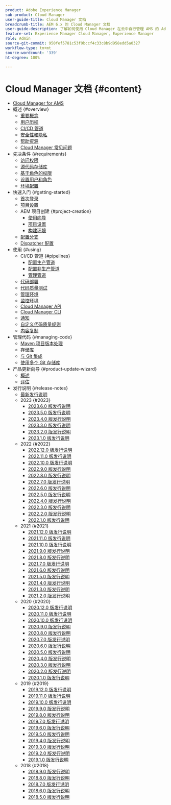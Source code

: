 ```yaml
---
product: Adobe Experience Manager
sub-product: Cloud Manager
user-guide-title: Cloud Manager 文档
breadcrumb-title: AEM 6.x 的 Cloud Manager 文档
user-guide-description: 了解如何使用 Cloud Manager 在云中自行管理 AMS 的 Adobe Experience Manager。
feature-set: Experience Manager Cloud Manager, Experience Manager
role: Admin
source-git-commit: 950fef5781c53f9bccf4c33c8b9d958edd5a0327
workflow-type: tm+mt
source-wordcount: '339'
ht-degree: 100%

---
```



# Cloud Manager 文档 {#content}

+ [Cloud Manager for AMS](/help/introduction.md)
+ 概述 {#overview}
   + [重要概念](/help/overview/key-concepts.md)
   + [用户历程](/help/overview/user-journey.md)
   + [CI/CD 管道](/help/overview/ci-cd-pipelines.md)
   + [安全性和隐私](/help/overview/security-and-privacy.md)
   + [帮助资源](/help/overview/help-resources.md)
   + [Cloud Manager 常见问题](/help/overview/faqs.md)
+ 先决条件 {#requirements}
   + [访问权限](/help/requirements/access-rights.md)
   + [源代码存储库](/help/requirements/source-code-repository.md)
   + [基于角色的权限](/help/requirements/role-based-permissions.md)
   + [设置用户和角色](/help/requirements/users-and-roles.md)
   + [环境配置](/help/requirements/environment-provisioning.md)
+ 快速入门 {#getting-started}
   + [首次登录](/help/getting-started/first-time-login.md)
   + [项目设置](/help/getting-started/program-setup.md)
   + AEM 项目创建 {#project-creation}
      + [使用向导](/help/getting-started/using-the-wizard.md)
      + [项目设置](/help/getting-started/project-setup.md)
      + [构建环境](/help/getting-started/build-environment.md)
   + [配置分支](/help/getting-started/configuring-branches.md)
   + [Dispatcher 配置](/help/getting-started/dispatcher-configurations.md)
+ 使用 {#using}
   + CI/CD 管道 {#pipelines}
      + [配置生产管道](/help/using/production-pipelines.md)
      + [配置非生产管道](/help/using/non-production-pipelines.md)
      + [管理管道](/help/using/managing-pipelines.md)
   + [代码部署](/help/using/code-deployment.md)
   + [代码质量测试](/help/using/code-quality-testing.md)
   + [管理环境](/help/using/managing-environments.md)
   + [监控环境](/help/using/monitoring-environments.md)
   + [Cloud Manager API](https://developer.adobe.com/experience-cloud/cloud-manager/reference/api/)
   + [Cloud Manager CLI](https://github.com/adobe/aio-cli-plugin-cloudmanager/blob/main/README.md)
   + [通知](/help/using/notifications.md)
   + [自定义代码质量规则](/help/using/custom-code-quality-rules.md)
   + [内容复制](/help/using/content-copy.md)
+ 管理代码 {#managing-code}
   + [Maven 项目版本处理](/help/managing-code/maven-project-version.md)
   + [存储库](/help/managing-code/repositories.md)
   + [与 Git 集成](/help/managing-code/git-integration.md)
   + [使用多个 Git 存储库](/help/managing-code/multiple-git-repos.md)
+ 产品更新向导 {#product-update-wizard}
   + [概述](/help/product-update-wizard/overview.md)
   + [评估](/help/product-update-wizard/evaluation.md)
+ 发行说明 {#release-notes}
   + [最新发行说明](/help/release-notes/current.md)
   + 2023 {#2023}
      + [2023.6.0 版发行说明](/help/release-notes/2023/2023-6-0.md)
      + [2023.5.0 版发行说明](/help/release-notes/2023/2023-5-0.md)
      + [2023.4.0 版发行说明](/help/release-notes/2023/2023-4-0.md)
      + [2023.3.0 版发行说明](/help/release-notes/2023/2023-3-0.md)
      + [2023.2.0 版发行说明](/help/release-notes/2023/2023-2-0.md)
      + [2023.1.0 版发行说明](/help/release-notes/2023/2023-1-0.md)
   + 2022 {#2022}
      + [2022.12.0 版发行说明](/help/release-notes/2022/2022-12-0.md)
      + [2022.11.0 版发行说明](/help/release-notes/2022/2022-11-0.md)
      + [2022.10.0 版发行说明](/help/release-notes/2022/2022-10-0.md)
      + [2022.9.0 版发行说明](/help/release-notes/2022/2022-9-0.md)
      + [2022.8.0 版发行说明](/help/release-notes/2022/2022-8-0.md)
      + [2022.7.0 版发行说明](/help/release-notes/2022/2022-7-0.md)
      + [2022.6.0 版发行说明](/help/release-notes/2022/2022-6-0.md)
      + [2022.5.0 版发行说明](/help/release-notes/2022/2022-5-0.md)
      + [2022.4.0 版发行说明](/help/release-notes/2022/2022-4-0.md)
      + [2022.3.0 版发行说明](/help/release-notes/2022/2022-3-0.md)
      + [2022.2.0 版发行说明](/help/release-notes/2022/2022-2-0.md)
      + [2022.1.0 版发行说明](/help/release-notes/2022/2022-1-0.md)
   + 2021 {#2021}
      + [2021.12.0 版发行说明](/help/release-notes/2021/2021-12-0.md)
      + [2021.11.0 版发行说明](/help/release-notes/2021/2021-11-0.md)
      + [2021.10.0 版发行说明](/help/release-notes/2021/2021-10-0.md)
      + [2021.9.0 版发行说明](/help/release-notes/2021/2021-9-0.md)
      + [2021.8.0 版发行说明](/help/release-notes/2021/2021-8-0.md)
      + [2021.7.0 版发行说明](/help/release-notes/2021/2021-7-0.md)
      + [2021.6.0 版发行说明](/help/release-notes/2021/2021-6-0.md)
      + [2021.5.0 版发行说明](/help/release-notes/2021/2021-5-0.md)
      + [2021.4.0 版发行说明](/help/release-notes/2021/2021-4-0.md)
      + [2021.3.0 版发行说明](/help/release-notes/2021/2021-3-0.md)
      + [2021.2.0 版发行说明](/help/release-notes/2021/2021-2-0.md)
   + 2020 {#2020}
      + [2020.12.0 版发行说明](/help/release-notes/2020/2020-12-0.md)
      + [2020.11.0 版发行说明](/help/release-notes/2020/2020-11-0.md)
      + [2020.10.0 版发行说明](/help/release-notes/2020/2020-10-0.md)
      + [2020.9.0 版发行说明](/help/release-notes/2020/2020-9-0.md)
      + [2020.8.0 版发行说明](/help/release-notes/2020/2020-8-0.md)
      + [2020.7.0 版发行说明](/help/release-notes/2020/2020-7-0.md)
      + [2020.6.0 版发行说明](/help/release-notes/2020/2020-6-0.md)
      + [2020.5.0 版发行说明](/help/release-notes/2020/2020-5-0.md)
      + [2020.4.0 版发行说明](/help/release-notes/2020/2020-4-0.md)
      + [2020.3.0 版发行说明](/help/release-notes/2020/2020-3-0.md)
      + [2020.2.0 版发行说明](/help/release-notes/2020/2020-2-0.md)
      + [2020.1.0 版发行说明](/help/release-notes/2020/2020-1-0.md)
   + 2019 {#2019}
      + [2019.12.0 版发行说明](/help/release-notes/2019/2019-12-0.md)
      + [2019.11.0 版发行说明](/help/release-notes/2019/2019-11-0.md)
      + [2019.10.0 版发行说明](/help/release-notes/2019/2019-10-0.md)
      + [2019.9.0 版发行说明](/help/release-notes/2019/2019-9-0.md)
      + [2019.8.0 版发行说明](/help/release-notes/2019/2019-8-0.md)
      + [2019.7.0 版发行说明](/help/release-notes/2019/2019-7-0.md)
      + [2019.6.0 版发行说明](/help/release-notes/2019/2019-6-0.md)
      + [2019.5.0 版发行说明](/help/release-notes/2019/2019-5-0.md)
      + [2019.4.0 版发行说明](/help/release-notes/2019/2019-4-0.md)
      + [2019.3.0 版发行说明](/help/release-notes/2019/2019-3-0.md)
      + [2019.2.0 版发行说明](/help/release-notes/2019/2019-2-0.md)
      + [2019.1.0 版发行说明](/help/release-notes/2019/2019-1-0.md)
   + 2018 {#2018}
      + [2018.9.0 版发行说明](/help/release-notes/2018/2018-9-0.md)
      + [2018.8.0 版发行说明](/help/release-notes/2018/2018-8-0.md)
      + [2018.7.0 版发行说明](/help/release-notes/2018/2018-7-0.md)
      + [2018.6.0 版发行说明](/help/release-notes/2018/2018-6-0.md)
      + [2018.5.0 版发行说明](/help/release-notes/2018/2018-5-0.md)
